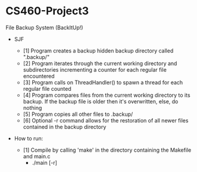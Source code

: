 # CS460-Project3
File Backup System (BackItUp!)

- SJF
  - [1] Program creates a backup hidden backup directory called ".backup/"
  - [2] Program iterates through the current working directory and subdirectories incrementing a counter for each regular file encountered
  - [3] Program calls on ThreadHandler() to spawn a thread for each regular file counted
  - [4] Program compares files from the current working directory to its backup. If the backup file is older then it's overwritten, else, do nothing
  - [5] Program copies all other files to .backup/
  - [6] Optional -r command allows for the restoration of all newer files contained in the backup directory


- How to run:
  - [1] Compile by calling 'make' in the directory containing the Makefile and main.c
    - ./main [-r]
